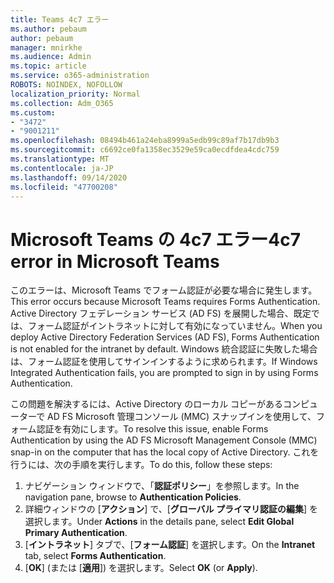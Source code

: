 ```yaml
---
title: Teams 4c7 エラー
ms.author: pebaum
author: pebaum
manager: mnirkhe
ms.audience: Admin
ms.topic: article
ms.service: o365-administration
ROBOTS: NOINDEX, NOFOLLOW
localization_priority: Normal
ms.collection: Adm_O365
ms.custom:
- "3472"
- "9001211"
ms.openlocfilehash: 08494b461a24eba8999a5edb99c89af7b17db9b3
ms.sourcegitcommit: c6692ce0fa1358ec3529e59ca0ecdfdea4cdc759
ms.translationtype: MT
ms.contentlocale: ja-JP
ms.lasthandoff: 09/14/2020
ms.locfileid: "47700208"
---
```

# <a name="4c7-error-in-microsoft-teams"></a><span data-ttu-id="7ce3c-102">Microsoft Teams の 4c7 エラー</span><span class="sxs-lookup"><span data-stu-id="7ce3c-102">4c7 error in Microsoft Teams</span></span>

<span data-ttu-id="7ce3c-103">このエラーは、Microsoft Teams でフォーム認証が必要な場合に発生します。</span><span class="sxs-lookup"><span data-stu-id="7ce3c-103">This error occurs because Microsoft Teams requires Forms Authentication.</span></span> <span data-ttu-id="7ce3c-104">Active Directory フェデレーション サービス (AD FS) を展開した場合、既定では、フォーム認証がイントラネットに対して有効になっていません。</span><span class="sxs-lookup"><span data-stu-id="7ce3c-104">When you deploy Active Directory Federation Services (AD FS), Forms Authentication is not enabled for the intranet by default.</span></span> <span data-ttu-id="7ce3c-105">Windows 統合認証に失敗した場合は、フォーム認証を使用してサインインするように求められます。</span><span class="sxs-lookup"><span data-stu-id="7ce3c-105">If Windows Integrated Authentication fails, you are prompted to sign in by using Forms Authentication.</span></span>

<span data-ttu-id="7ce3c-106">この問題を解決するには、Active Directory のローカル コピーがあるコンピューターで AD FS Microsoft 管理コンソール (MMC) スナップインを使用して、フォーム認証を有効にします。</span><span class="sxs-lookup"><span data-stu-id="7ce3c-106">To resolve this issue, enable Forms Authentication by using the AD FS Microsoft Management Console (MMC) snap-in on the computer that has the local copy of Active Directory.</span></span> <span data-ttu-id="7ce3c-107">これを行うには、次の手順を実行します。</span><span class="sxs-lookup"><span data-stu-id="7ce3c-107">To do this, follow these steps:</span></span> 

1. <span data-ttu-id="7ce3c-108">ナビゲーション ウィンドウで、「**認証ポリシー**」を参照します。</span><span class="sxs-lookup"><span data-stu-id="7ce3c-108">In the navigation pane, browse to **Authentication Policies**.</span></span>
2. <span data-ttu-id="7ce3c-109">詳細ウィンドウの [**アクション**] で、[**グローバル プライマリ認証の編集**] を選択します。</span><span class="sxs-lookup"><span data-stu-id="7ce3c-109">Under **Actions** in the details pane, select **Edit Global Primary Authentication**.</span></span>
3. <span data-ttu-id="7ce3c-110">[**イントラネット**] タブで、[**フォーム認証**] を選択します。</span><span class="sxs-lookup"><span data-stu-id="7ce3c-110">On the **Intranet** tab, select **Forms Authentication**.</span></span>
4. <span data-ttu-id="7ce3c-111">[**OK**] (または [**適用**]) を選択します。</span><span class="sxs-lookup"><span data-stu-id="7ce3c-111">Select **OK** (or **Apply**).</span></span>